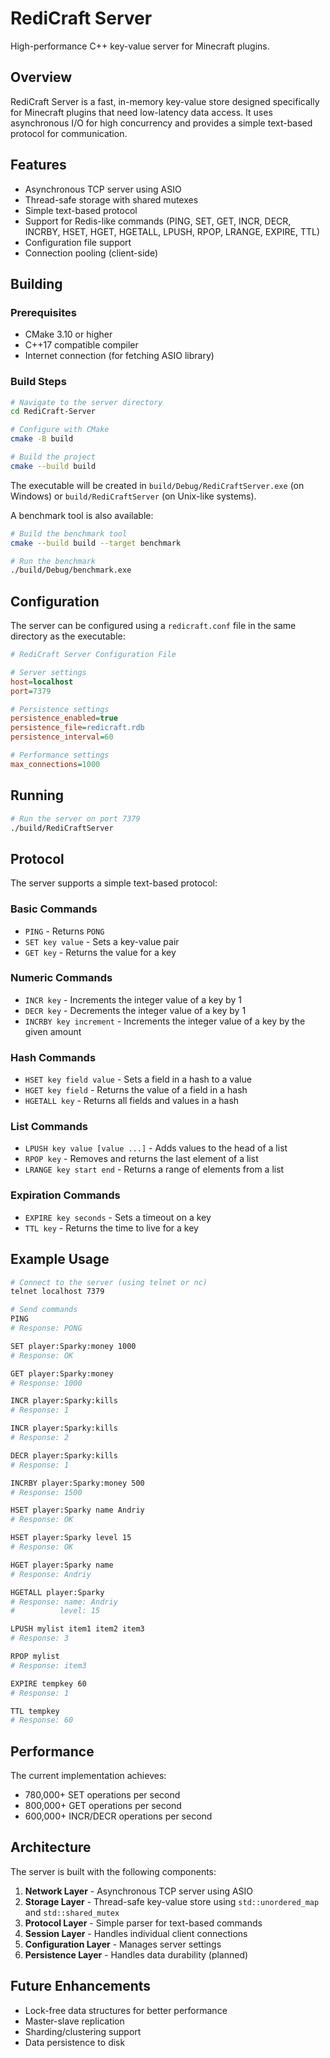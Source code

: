# RediCraft Server

High-performance C++ key-value server for Minecraft plugins.

## Overview

RediCraft Server is a fast, in-memory key-value store designed specifically for Minecraft plugins that need low-latency data access. It uses asynchronous I/O for high concurrency and provides a simple text-based protocol for communication.

## Features

- Asynchronous TCP server using ASIO
- Thread-safe storage with shared mutexes
- Simple text-based protocol
- Support for Redis-like commands (PING, SET, GET, INCR, DECR, INCRBY, HSET, HGET, HGETALL, LPUSH, RPOP, LRANGE, EXPIRE, TTL)
- Configuration file support
- Connection pooling (client-side)

## Building

### Prerequisites

- CMake 3.10 or higher
- C++17 compatible compiler
- Internet connection (for fetching ASIO library)

### Build Steps

```bash
# Navigate to the server directory
cd RediCraft-Server

# Configure with CMake
cmake -B build

# Build the project
cmake --build build
```

The executable will be created in `build/Debug/RediCraftServer.exe` (on Windows) or `build/RediCraftServer` (on Unix-like systems).

A benchmark tool is also available:
```bash
# Build the benchmark tool
cmake --build build --target benchmark

# Run the benchmark
./build/Debug/benchmark.exe
```

## Configuration

The server can be configured using a `redicraft.conf` file in the same directory as the executable:

```ini
# RediCraft Server Configuration File

# Server settings
host=localhost
port=7379

# Persistence settings
persistence_enabled=true
persistence_file=redicraft.rdb
persistence_interval=60

# Performance settings
max_connections=1000
```

## Running

```bash
# Run the server on port 7379
./build/RediCraftServer
```

## Protocol

The server supports a simple text-based protocol:

### Basic Commands
- `PING` - Returns `PONG`
- `SET key value` - Sets a key-value pair
- `GET key` - Returns the value for a key

### Numeric Commands
- `INCR key` - Increments the integer value of a key by 1
- `DECR key` - Decrements the integer value of a key by 1
- `INCRBY key increment` - Increments the integer value of a key by the given amount

### Hash Commands
- `HSET key field value` - Sets a field in a hash to a value
- `HGET key field` - Returns the value of a field in a hash
- `HGETALL key` - Returns all fields and values in a hash

### List Commands
- `LPUSH key value [value ...]` - Adds values to the head of a list
- `RPOP key` - Removes and returns the last element of a list
- `LRANGE key start end` - Returns a range of elements from a list

### Expiration Commands
- `EXPIRE key seconds` - Sets a timeout on a key
- `TTL key` - Returns the time to live for a key

## Example Usage

```bash
# Connect to the server (using telnet or nc)
telnet localhost 7379

# Send commands
PING
# Response: PONG

SET player:Sparky:money 1000
# Response: OK

GET player:Sparky:money
# Response: 1000

INCR player:Sparky:kills
# Response: 1

INCR player:Sparky:kills
# Response: 2

DECR player:Sparky:kills
# Response: 1

INCRBY player:Sparky:money 500
# Response: 1500

HSET player:Sparky name Andriy
# Response: OK

HSET player:Sparky level 15
# Response: OK

HGET player:Sparky name
# Response: Andriy

HGETALL player:Sparky
# Response: name: Andriy
#          level: 15

LPUSH mylist item1 item2 item3
# Response: 3

RPOP mylist
# Response: item3

EXPIRE tempkey 60
# Response: 1

TTL tempkey
# Response: 60
```

## Performance

The current implementation achieves:
- 780,000+ SET operations per second
- 800,000+ GET operations per second
- 600,000+ INCR/DECR operations per second

## Architecture

The server is built with the following components:

1. **Network Layer** - Asynchronous TCP server using ASIO
2. **Storage Layer** - Thread-safe key-value store using `std::unordered_map` and `std::shared_mutex`
3. **Protocol Layer** - Simple parser for text-based commands
4. **Session Layer** - Handles individual client connections
5. **Configuration Layer** - Manages server settings
6. **Persistence Layer** - Handles data durability (planned)

## Future Enhancements

- Lock-free data structures for better performance
- Master-slave replication
- Sharding/clustering support
- Data persistence to disk